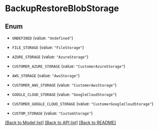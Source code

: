 # BackupRestoreBlobStorage

## Enum


* `UNDEFINED` (value: `"Undefined"`)

* `FILE_STORAGE` (value: `"FileStorage"`)

* `AZURE_STORAGE` (value: `"AzureStorage"`)

* `CUSTOMER_AZURE_STORAGE` (value: `"CustomerAzureStorage"`)

* `AWS_STORAGE` (value: `"AwsStorage"`)

* `CUSTOMER_AWS_STORAGE` (value: `"CustomerAwsStorage"`)

* `GOOGLE_CLOUD_STORAGE` (value: `"GoogleCloudStorage"`)

* `CUSTOMER_GOOGLE_CLOUD_STORAGE` (value: `"CustomerGoogleCloudStorage"`)

* `CUSTOM_STORAGE` (value: `"CustomStorage"`)


[[Back to Model list]](../README.md#documentation-for-models) [[Back to API list]](../README.md#documentation-for-api-endpoints) [[Back to README]](../README.md)


